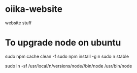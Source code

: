 # oiika-website
website stuff

# To upgrade node on ubuntu
sudo npm cache clean -f
sudo npm install -g n
sudo n stable

sudo ln -sf /usr/local/n/versions/node/<VERSION>/bin/node /usr/bin/node 